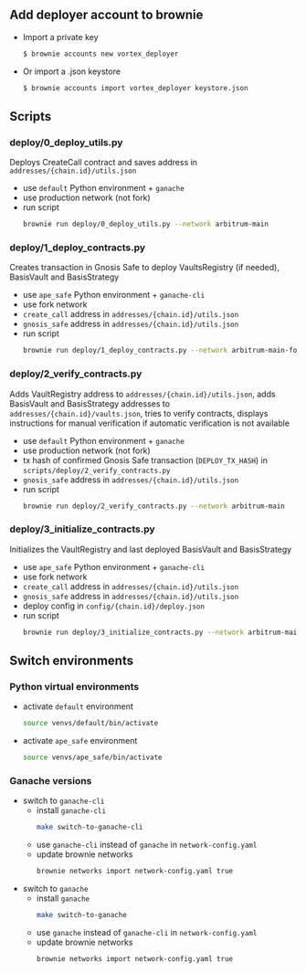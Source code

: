 ## Add deployer account to brownie

- Import a private key
  ```bash
  $ brownie accounts new vortex_deployer
  ```
- Or import a .json keystore
  ```bash
  $ brownie accounts import vortex_deployer keystore.json
  ```

## Scripts

### deploy/0_deploy_utils.py

Deploys CreateCall contract and saves address in `addresses/{chain.id}/utils.json`

- use `default` Python environment + `ganache`
- use production network (not fork)
- run script
  ```bash
  brownie run deploy/0_deploy_utils.py --network arbitrum-main
  ```

### deploy/1_deploy_contracts.py

Creates transaction in Gnosis Safe to deploy VaultsRegistry (if needed), BasisVault and BasisStrategy

- use `ape_safe` Python environment + `ganache-cli`
- use fork network
- `create_call` address in `addresses/{chain.id}/utils.json`
- `gnosis_safe` address in `addresses/{chain.id}/utils.json`
- run script
  ```bash
  brownie run deploy/1_deploy_contracts.py --network arbitrum-main-fork
  ```

### deploy/2_verify_contracts.py

Adds VaultRegistry address to `addresses/{chain.id}/utils.json`, adds BasisVault and BasisStrategy addresses to `addresses/{chain.id}/vaults.json`, tries to verify contracts, displays instructions for manual verification if automatic verification is not available

- use `default` Python environment + `ganache`
- use production network (not fork)
- tx hash of confirmed Gnosis Safe transaction (`DEPLOY_TX_HASH`) in `scripts/deploy/2_verify_contracts.py`
- `gnosis_safe` address in `addresses/{chain.id}/utils.json`
- run script
  ```bash
  brownie run deploy/2_verify_contracts.py --network arbitrum-main
  ```

### deploy/3_initialize_contracts.py

Initializes the VaultRegistry and last deployed BasisVault and BasisStrategy

- use `ape_safe` Python environment + `ganache-cli`
- use fork network
- `create_call` address in `addresses/{chain.id}/utils.json`
- `gnosis_safe` address in `addresses/{chain.id}/utils.json`
- deploy config in `config/{chain.id}/deploy.json`
- run script
  ```bash
  brownie run deploy/3_initialize_contracts.py --network arbitrum-main-fork
  ```

## Switch environments

### Python virtual environments

- activate `default` environment
  ```bash
  source venvs/default/bin/activate
  ```
- activate `ape_safe` environment
  ```bash
  source venvs/ape_safe/bin/activate
  ```

### Ganache versions

- switch to `ganache-cli`
  - install `ganache-cli`
    ```bash
    make switch-to-ganache-cli
    ```
  - use `ganache-cli` instead of `ganache` in `network-config.yaml`
  - update brownie networks
    ```bash
    brownie networks import network-config.yaml true
    ```
- switch to `ganache`
  - install `ganache`
    ```bash
    make switch-to-ganache
    ```
  - use `ganache` instead of `ganache-cli` in `network-config.yaml`
  - update brownie networks
    ```bash
    brownie networks import network-config.yaml true
    ```